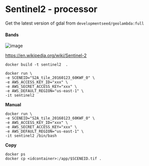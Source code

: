 # Sentinel2 - processor

Get the latest version of gdal  from `developmentseed/geolambda:full` 

#### Bands

![image](https://user-images.githubusercontent.com/1152236/39015627-916d4a3c-43e3-11e8-9c8e-1e6774ffb8e8.png)

https://en.wikipedia.org/wiki/Sentinel-2

```
docker build -t sentinel2  .

docker run \
-e SCENEID="S2A_tile_20160123_60KWF_0" \
-e AWS_ACCESS_KEY_ID="xxx" \
-e AWS_SECRET_ACCESS_KEY="xxx" \
-e AWS_DEFAULT_REGION="us-east-1" \
-it sentinel2
```


**Manual**

```
docker run \
-e SCENEID="S2A_tile_20160123_60KWF_0" \
-e AWS_ACCESS_KEY_ID="xxx" \
-e AWS_SECRET_ACCESS_KEY="xxx" \
-e AWS_DEFAULT_REGION="us-east-1" \
-it sentinel2 /bin/bash
```

**Copy**

```
docker ps
docker cp <idcontainer>:/app/$SCENEID.tif .

```